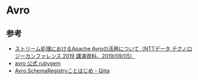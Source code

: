 # Avro

## 参考

- [ストリーム処理におけるApache Avroの活用について（NTTデータ テクノロジーカンファレンス 2019 講演資料、2019/09/05）](https://www.slideshare.net/nttdata-tech/apache-avro-streaming-processing-nttdata-seki)
- [avro 公式 rubygem](https://rubygems.org/gems/avro/)
- [Avro,SchemaRegistryことはじめ - Qiita](https://qiita.com/behiron/items/875515a384b0d1efb541)
